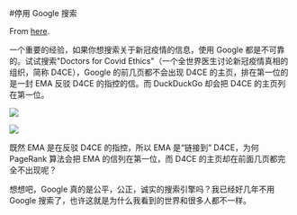 #停用 Google 搜索

From [here](https://yinwang1.substack.com/p/google).

一个重要的经验，如果你想搜索关于新冠疫情的信息，使用 Google 都是不可靠的。试试搜索"Doctors for Covid Ethics"（一个全世界医生讨论新冠疫情真相的组织，简称 D4CE），Google 的前几页都不会出现 D4CE 的主页，排在第一位的是一封 EMA 反驳 D4CE 的指控的信。而 DuckDuckGo 却会把 D4CE 的主页列在第一位。

![](https://substackcdn.com/image/fetch/w_1456,c_limit,f_auto,q_auto:good,fl_progressive:steep/https%3A%2F%2Fbucketeer-e05bbc84-baa3-437e-9518-adb32be77984.s3.amazonaws.com%2Fpublic%2Fimages%2F835e6fd8-b5e5-4f22-9e52-f28c26999d59_1555x1421.jpeg)

![](https://substackcdn.com/image/fetch/w_1456,c_limit,f_auto,q_auto:good,fl_progressive:steep/https%3A%2F%2Fbucketeer-e05bbc84-baa3-437e-9518-adb32be77984.s3.amazonaws.com%2Fpublic%2Fimages%2Fff17a018-7441-451b-ba56-b5d9e7e7aff2_1706x1412.jpeg)

既然 EMA 是在反驳 D4CE 的指控，所以 EMA 是“链接到” D4CE，为何 PageRank 算法会把 EMA 的信列在第一位，而 D4CE 的主页却在前面几页都完全不出现呢？

想想吧，Google 真的是公平，公正，诚实的搜索引擎吗？我已经好几年不用 Google 搜索了，也许这就是为什么我看到的世界和很多人都不一样。
